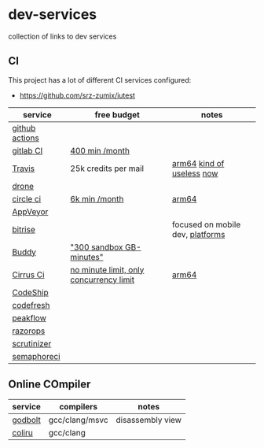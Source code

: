 # dev-services
collection of links to dev services

## CI

This project has a lot of different CI services configured:

* https://github.com/srz-zumix/iutest


| service | free budget | notes |
|---------|-------------|-------|
| [github actions](https://github.com/features/actions) |||
| [gitlab CI](https://about.gitlab.com/features/continuous-integration/) |[400 min /month](https://about.gitlab.com/pricing/)||
| [Travis](https://docs.travis-ci.com/user/billing-overview/#free-trial-plan) | 25k credits per mail | [arm64](https://docs.travis-ci.com/user/multi-cpu-architectures/#multi-cpu-availability) [kind of useless](https://news.ycombinator.com/item?id=25338983) [now](https://travis-ci.community/t/oss-only-credits-request-processing-time-estimate/10446/12) |
| [drone](https://www.drone.io/) | | |
| [circle ci](https://circleci.com/resources/) | [6k min /month](https://circleci.com/pricing/) | [arm64](https://circleci.com/docs/using-arm) |
| [AppVeyor](https://ci.appveyor.com) |||
| [bitrise](https://bitrise.io/) | |focused on mobile dev, [platforms](https://github.com/bitrise-io/bitrise.io/tree/master/system_reports)|
| [Buddy](https://buddy.works/) | ["300 sandbox GB-minutes"](https://buddy.works/pricing) ||
| [Cirrus Ci](https://cirrus-ci.com/) | [no minute limit, only concurrency limit](https://cirrus-ci.org/faq/#are-there-any-limits) | [arm64](https://cirrus-ci.org/guide/supported-computing-services/#compute-engine) |
| [CodeShip](https://app.codeship.com/) |||
| [codefresh](https://codefresh.io) |||
| [peakflow](https://www.peakflow.io/en) |||
| [razorops](https://razorops.com/) |||
| [scrutinizer](https://scrutinizer-ci.com/) |||
| [semaphoreci](https://semaphoreci.com/) |||

## Online COmpiler

| service                 | compilers      | notes            |
|-------------------------|----------------|------------------|
| [godbolt](godbolt.org/) | gcc/clang/msvc | disassembly view |
| [coliru](coliru.stacked-crooked.com/) | gcc/clang | |

